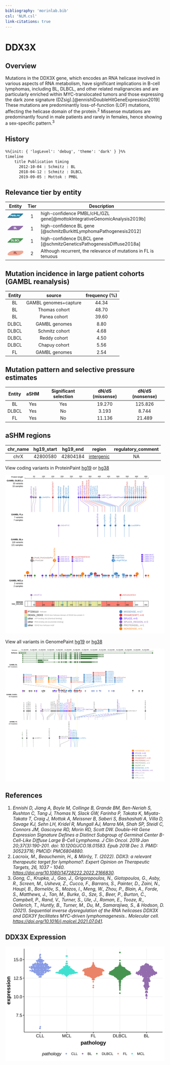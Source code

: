 ```yaml
---
bibliography: 'morinlab.bib'
csl: 'NLM.csl'
link-citations: true
---
```

# DDX3X

## Overview
Mutations in the DDX3X gene, which encodes an RNA helicase involved in various aspects of RNA metabolism, have significant implications in B-cell lymphomas, including BL, DLBCL, and other related malignancies and are particularly enriched within MYC-translocated tumors and those expressing the dark zone signature (DZsig).[@ennishiDoubleHitGeneExpression2019] 
These mutations are predominantly loss-of-function (LOF) mutations, affecting the helicase domain of the protein.<sup>2</sup> Missense mutations are predominantly found in male patients and rarely in females, hence showing a sex-specific pattern.<sup>3</sup> 

## History
```mermaid
%%{init: { 'logLevel': 'debug', 'theme': 'dark' } }%%
timeline
    title Publication timing
      2012-10-04 : Schmitz : BL
      2018-04-12 : Schmitz : DLBCL
      2019-09-05 : Mottok : PMBL
```

## Relevance tier by entity

|Entity|Tier|Description                           |
|:------:|:----:|--------------------------------------|
|![PMBL](images/icons/PMBL_tier1.png)|1|high-confidence PMBL/cHL/GZL gene[@mottokIntegrativeGenomicAnalysis2019b]|
|![BL](images/icons/BL_tier1.png)    |1 | high-confidence BL gene               [@schmitzBurkittLymphomaPathogenesis2012]|
|![DLBCL](images/icons/DLBCL_tier1.png) |1 | high-confidence DLBCL gene            [@schmitzGeneticsPathogenesisDiffuse2018a]|
|![FL](images/icons/FL_tier2.png)    |2 | Although recurrent, the relevance of mutations in FL is tenuous |

## Mutation incidence in large patient cohorts (GAMBL reanalysis)

|Entity|source               |frequency (%)|
|:------:|:---------------------:|:-------------:|
|BL    |GAMBL genomes+capture|44.34        |
|BL    |Thomas cohort        |48.70        |
|BL    |Panea cohort         |39.60        |
|DLBCL |GAMBL genomes        | 8.80        |
|DLBCL |Schmitz cohort       | 4.68        |
|DLBCL |Reddy cohort         | 4.50        |
|DLBCL |Chapuy cohort        | 5.56        |
|FL    |GAMBL genomes        | 2.54        |

## Mutation pattern and selective pressure estimates

|Entity|aSHM|Significant selection|dN/dS (missense)|dN/dS (nonsense)|
|:------:|:----:|:---------------------:|:----------------:|:----------------:|
|BL    |Yes |Yes                  |19.270          |125.826         |
|DLBCL |Yes |No                   | 3.193          |  8.744         |
|FL    |Yes |No                   |11.136          | 21.489         |

## aSHM regions

|chr_name|hg19_start|hg19_end|region                                                                                          |regulatory_comment|
|:--------:|:----------:|:--------:|:------------------------------------------------------------------------------------------------:|:------------------:|
|chrX    |42800580  |42804184|[intergenic](https://genome.ucsc.edu/s/rdmorin/GAMBL%20hg19?position=chrX%3A42800580%2D42804184)|NA                |



View coding variants in ProteinPaint [hg19](https://morinlab.github.io/LLMPP/GAMBL/DDX3X_protein.html)  or [hg38](https://morinlab.github.io/LLMPP/GAMBL/DDX3X_protein_hg38.html)

![](images/proteinpaint/DDX3X_NM_001356.svg)

View all variants in GenomePaint [hg19](https://morinlab.github.io/LLMPP/GAMBL/DDX3X.html)  or [hg38](https://morinlab.github.io/LLMPP/GAMBL/DDX3X_hg38.html)

![](images/proteinpaint/DDX3X.svg)

## References
1. *Ennishi D, Jiang A, Boyle M, Collinge B, Grande BM, Ben-Neriah S, Rushton C, Tang J, Thomas N, Slack GW, Farinha P, Takata K, Miyata-Takata T, Craig J, Mottok A, Meissner B, Saberi S, Bashashati A, Villa D, Savage KJ, Sehn LH, Kridel R, Mungall AJ, Marra MA, Shah SP, Steidl C, Connors JM, Gascoyne RD, Morin RD, Scott DW. Double-Hit Gene Expression Signature Defines a Distinct Subgroup of Germinal Center B-Cell-Like Diffuse Large B-Cell Lymphoma. J Clin Oncol. 2019 Jan 20;37(3):190-201. doi: 10.1200/JCO.18.01583. Epub 2018 Dec 3. PMID: 30523716; PMCID: PMC6804880.*
2. *Lacroix, M., Beauchemin, H., & Möröy, T. (2022). DDX3: a relevant therapeutic target for lymphoma?. Expert Opinion on Therapeutic Targets, 26, 1037 - 1040. https://doi.org/10.1080/14728222.2022.2166830.*
3. *Gong, C., Krupka, J., Gao, J., Grigoropoulos, N., Giotopoulos, G., Asby, R., Screen, M., Usheva, Z., Cucco, F., Barrans, S., Painter, D., Zaini, N., Haupl, B., Bornelöv, S., Mozos, I., Meng, W., Zhou, P., Blain, A., Forde, S., Matthews, J., Tan, M., Burke, G., Sze, S., Beer, P., Burton, C., Campbell, P., Rand, V., Turner, S., Ule, J., Roman, E., Tooze, R., Oellerich, T., Huntly, B., Turner, M., Du, M., Samarajiwa, S., & Hodson, D. (2021). Sequential inverse dysregulation of the RNA helicases DDX3X and DDX3Y facilitates MYC-driven lymphomagenesis.. Molecular cell. https://doi.org/10.1016/j.molcel.2021.07.041.*

## DDX3X Expression
![](images/gene_expression/DDX3X_by_pathology.svg)
<!-- ORIGIN: schmitzBurkittLymphomaPathogenesis2012 -->
<!-- DLBCL: schmitzGeneticsPathogenesisDiffuse2018a -->
<!-- BL: schmitzBurkittLymphomaPathogenesis2012 -->
<!-- BL: schmitzBurkittLymphomaPathogenesis2012 -->
<!-- PMBL: mottokIntegrativeGenomicAnalysis2019b -->
